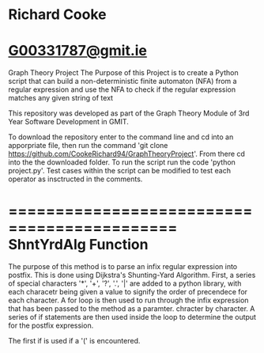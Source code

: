 # Richard Cooke
# G00331787@gmit.ie

Graph Theory Project
The Purpose of this Project is to create a Python script that can build a non-deterministic finite automaton (NFA) from a regular expression and use the NFA to check if the regular expression matches any given string of text

This repository was developed as part of the Graph Theory Module of 3rd Year Software Development in GMIT.

To download the repository enter to the command line and cd into an apporpriate file, then run the command 'git clone https://github.com/CookeRichard94/GraphTheoryProject'. From there cd into the the downloaded folder. To run the script run the code 'python project.py'. Test cases within the script can be modified to test each operator as insctructed in the comments.

============================================
           ShntYrdAlg Function
============================================
The purpose of this method is to parse an infix regular expression into postfix. This is done using Dijkstra's Shunting-Yard Algorithm. First, a series of special characters '*', '+', '?', '.', '|' are added to a python library, with each characetr being given a value to signify the order of precendece for each character. A for loop is then used to run through the infix expression that has been passed to the method as a paramter. chracter by character. A series of if statements are then used inside the loop to determine the output for the postfix expression.

The first if is used if a '(' is encountered. 
